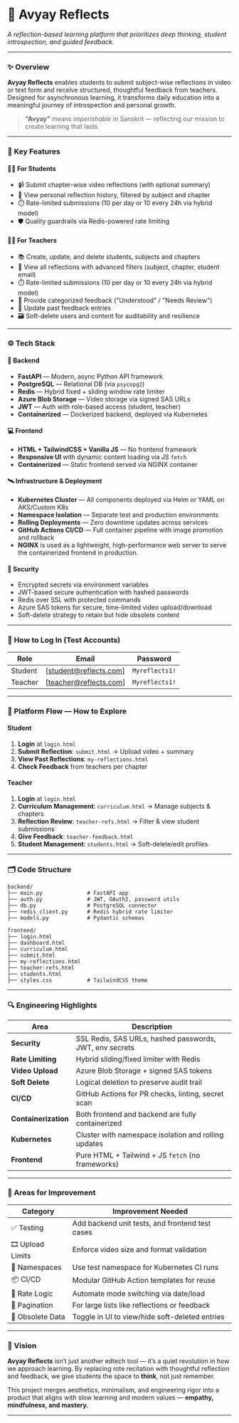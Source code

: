 
# 🌿 Avyay Reflects

*A reflection-based learning platform that prioritizes deep thinking, student introspection, and guided feedback.*

---

### ✨ Overview

**Avyay Reflects** enables students to submit subject-wise reflections in video or text form and receive structured, thoughtful feedback from teachers. Designed for asynchronous learning, it transforms daily education into a meaningful journey of introspection and personal growth.

> **“Avyay”** means *imperishable* in Sanskrit — reflecting our mission to create learning that lasts.

---

### 🧠 Key Features

#### 👩‍🎓 For Students

* 📹 Submit chapter-wise video reflections (with optional summary)
* 📜 View personal reflection history, filtered by subject and chapter
* ⏱️ Rate-limited submissions (10 per day or 10 every 24h via hybrid model)
* 🛡️ Quality guardrails via Redis-powered rate limiting

#### 👨‍🏫 For Teachers

* 📚 Create, update, and delete students, subjects and chapters
* 🔎 View all reflections with advanced filters (subject, chapter, student email)
* ⏱️ Rate-limited submissions (10 per day or 10 every 24h via hybrid model)
* 💬 Provide categorized feedback ("Understood" / "Needs Review")
* 🔁 Update past feedback entries
* 🗃️ Soft-delete users and content for auditability and resilience

---

### ⚙️ Tech Stack

#### 🔧 Backend

* **FastAPI** — Modern, async Python API framework
* **PostgreSQL** — Relational DB (via `psycopg2`)
* **Redis** — Hybrid fixed + sliding window rate limiter
* **Azure Blob Storage** — Video storage via signed SAS URLs
* **JWT** — Auth with role-based access (student, teacher)
* **Containerized** — Dockerized backend, deployed via Kubernetes

#### 💻 Frontend

* **HTML + TailwindCSS + Vanilla JS** — No frontend framework
* **Responsive UI** with dynamic content loading via JS `fetch`
* **Containerized** — Static frontend served via NGINX container

#### 🛰️ Infrastructure & Deployment

* **Kubernetes Cluster** — All components deployed via Helm or YAML on AKS/Custom K8s
* **Namespace Isolation** — Separate test and production environments
* **Rolling Deployments** — Zero downtime updates across services
* **GitHub Actions CI/CD** — Full container pipeline with image promotion and rollback
* **NGINX** is used as a lightweight, high-performance web server to serve the containerized frontend in production.


#### 🔐 Security

* Encrypted secrets via environment variables
* JWT-based secure authentication with hashed passwords
* Redis over SSL with protected commands
* Azure SAS tokens for secure, time-limited video upload/download
* Soft-delete strategy to retain but hide obsolete content

---

### 🧪 How to Log In (Test Accounts)

| Role    | Email                                             | Password    |
| ------- | ------------------------------------------------- | ----------- |
| Student | [student@reflects.com] | `Myreflects1!` |
| Teacher | [teacher@reflects.com] | `Myreflects1!` |

---

### 🧭 Platform Flow — How to Explore

#### Student

1. **Login** at `login.html`
2. **Submit Reflection**: `submit.html` → Upload video + summary
3. **View Past Reflections**: `my-reflections.html`
4. **Check Feedback** from teachers per chapter

#### Teacher

1. **Login** at `login.html`
2. **Curriculum Management**: `curriculum.html` → Manage subjects & chapters
3. **Reflection Review**: `teacher-refs.html` → Filter & view student submissions
4. **Give Feedback**: `teacher-feedback.html`
5. **Student Management**: `students.html` → Soft-delete/edit profiles

---

### 🗂️ Code Structure

```
backend/
├── main.py              # FastAPI app
├── auth.py              # JWT, OAuth2, password utils
├── db.py                # PostgreSQL connector
├── redis_client.py      # Redis hybrid rate limiter
├── models.py            # Pydantic schemas

frontend/
├── login.html
├── dashboard.html
├── curriculum.html
├── submit.html
├── my-reflections.html
├── teacher-refs.html
├── students.html
├── styles.css           # TailwindCSS theme
```

---

### 🔍 Engineering Highlights

| Area                 | Description                                                |
| -------------------- | ---------------------------------------------------------- |
| **Security**         | SSL Redis, SAS URLs, hashed passwords, JWT, env secrets    |
| **Rate Limiting**    | Hybrid sliding/fixed limiter with Redis                    |
| **Video Upload**     | Azure Blob Storage + signed SAS tokens                     |
| **Soft Delete**      | Logical deletion to preserve audit trail                   |
| **CI/CD**            | GitHub Actions for PR checks, linting, secret scan         |
| **Containerization** | Both frontend and backend are fully containerized          |
| **Kubernetes**       | Cluster with namespace isolation and rolling updates |
| **Frontend**         | Pure HTML + Tailwind + JS `fetch` (no frameworks)          |

---

### 🧩 Areas for Improvement

| Category          | Improvement Needed                              |
| ----------------- | ----------------------------------------------- |
| ✅ Testing         | Add backend unit tests, and frontend test cases |
| 🎞️ Upload Limits | Enforce video size and format validation        |
| 🧪 Namespaces     | Use test namespace for Kubernetes CI runs       |
| 📦 CI/CD          | Modular GitHub Action templates for reuse       |
| 📅 Rate Logic     | Automate mode switching via date/load           |
| 📑 Pagination     | For large lists like reflections or feedback    |
| 🧹 Obsolete Data  | Toggle in UI to view/hide soft-deleted entries  |

---

### 🌱 Vision

**Avyay Reflects** isn’t just another edtech tool — it’s a quiet revolution in how we approach learning. By replacing rote recitation with thoughtful reflection and feedback, we give students the space to **think**, not just remember.

This project merges aesthetics, minimalism, and engineering rigor into a product that aligns with slow learning and modern values — **empathy, mindfulness, and mastery.**

---
